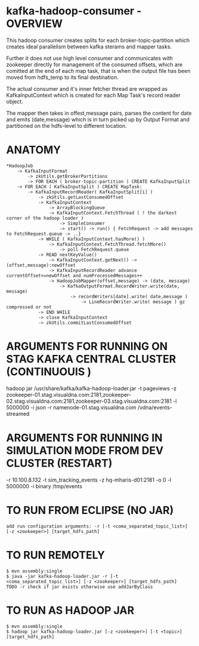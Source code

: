 kafka-hadoop-consumer - OVERVIEW
================================

This hadoop consumer creates splits for each broker-topic-partition which creates
ideal parallelism between kafka sterams and mapper tasks.

Further it does not use high level consumer and communicates with zookeeper directly
for management of the consumed offsets, which are comitted at the end of each map task,
that is when the output file has been moved from hdfs_temp to its final destination. 

The actual consumer and it's inner fetcher thread are wrapped as KafkaInputContext which
is created for each Map Task's record reader object.

The mapper then takes in offest,message pairs, parses the content for date and emits (date,message)
which is in turn picked up by Output Format and partitioned on the hdfs-level to different location.


ANATOMY
===============================

    *HadoopJob
        -> KafkaInputFormat
            -> zkUtils.getBrokerPartitions 
            -> FOR EACH ( broker-topic-partition ) CREATE KafkaInputSplit
        -> FOR EACH ( KafkaInputSplit ) CREATE MapTask:
            -> KafkaInputRecordReader( KafkaInputSplit[i] )
                -> zkUtils.getLastConsumedOffset
                -> KafkaInputContext 
                    -> ArrayBlockingQueue
                    -> KafkaInputContext.FetchThread ( ! the darkest corner of the hadoop loader )
                        -> SimpleConsumer
                        -> start() -> run() { FetchRequest -> add messages to FetchRequest.queue -> ..}
                -> WHILE ( KafkaInputContext.hasMore() )
                    -> KafkaInputContext.FetchThread.fetchMore() 
                        -> poll FetchRequest.queue
                -> READ nextKeyValue()
                    -> KafkaInputContext.getNext() -> (offset,message):newOffset
                    -> KafkaInputRecordReader advance currentOffset+=newOffset and numProcessedMessages++
                    -> HadoopJobMapper(offset,message) -> (date, message)
                        -> KafkaOutputFormat.RecordWriter.write(date, message)
                            -> recordWriters[date].write( date,message )
                                -> LineRecordWriter.write( message ) gz compressed or not
                -> END WHILE
                -> close KafkaInputContext
                -> zkUtils.commitLastConsumedOffset



ARGUMENTS FOR RUNNING ON STAG KAFKA CENTRAL CLUSTER (CONTINUOUIS )
==============================================
hadoop jar /usr/share/kafka/kafka-hadoop-loader.jar -t pageviews -z zookeeper-01.stag.visualdna.com:2181,zookeeper-02.stag.visualdna.com:2181,zookeeper-03.stag.visualdna.com:2181 -l 5000000 -i json -r namenode-01.stag.visualdna.com /vdna/events-streamed

ARGUMENTS FOR RUNNING IN SIMULATION MODE FROM DEV CLUSTER (RESTART)
======================================================================================

-r 10.100.8.132 -t sim_tracking_events -z hq-mharis-d01:2181 -o 0 -l 5000000 -i binary /tmp/events


TO RUN FROM ECLIPSE (NO JAR)
============================
    add run configuration arguments: -r [-t <coma_separated_topic_list>] [-z <zookeeper>] [target_hdfs_path]


TO RUN REMOTELY
===============
    $ mvn assembly:single
    $ java -jar kafka-hadoop-loader.jar -r [-t <coma_separated_topic_list>] [-z <zookeeper>] [target_hdfs_path]
    TODO -r check if jar exists otherwise use addJarByClass


TO RUN AS HADOOP JAR
====================
    $ mvn assembly:single
    $ hadoop jar kafka-hadoop-loader.jar [-z <zookeeper>] [-t <topic>] [target_hdfs_path]





